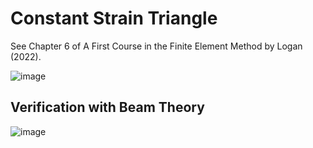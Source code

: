 # Constant Strain Triangle

See Chapter 6 of A First Course in the Finite Element Method by Logan (2022).

![image](https://user-images.githubusercontent.com/104728656/224531274-66a5389d-0a03-4991-ad9c-50e7350ed17b.png)

## Verification with Beam Theory

![image](https://user-images.githubusercontent.com/104728656/224531513-f4cfe949-81c5-496b-8220-c9fbe2a28fbe.png)
